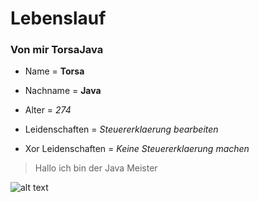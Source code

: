 

# Lebenslauf


### Von mir TorsaJava


* Name  = **Torsa**

* Nachname = **Java** 

* Alter = *274*

* Leidenschaften = *Steuererklaerung bearbeiten*

* Xor Leidenschaften = *Keine Steuererklaerung machen*


>Hallo ich bin der Java Meister

![alt text](https://www.it-zoom.de/fileadmin/_processed_/csm_mob-online-strategie-mario_winter-samsung2_7ca584e898.jpg "Der Heilige")
